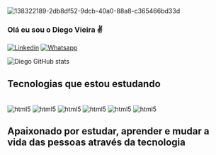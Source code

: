 
![138322189-2db8df52-9dcb-40a0-88a8-c365466bd33d](https://user-images.githubusercontent.com/96498994/161878478-be0bb56d-78e2-4c97-a1e5-23c523679073.gif)
### Olá eu sou o Diego Vieira ✌️

[![Linkedin](https://img.shields.io/badge/LinkedIn-0077B5?style=for-the-badge&logo=linkedin&logoColor=white)](https://www.linkedin.com/in/diego-vieira-ads-2021/)
[![Whatsapp](https://img.shields.io/badge/WhatsApp-25D366?style=for-the-badge&logo=whatsapp&logoColor=white)](https://contate.me/Diego.Vieira)

![Diego GitHub stats](https://github-readme-stats.vercel.app/api?username=VieiraDiego17&theme=merko&&count_private=true&show_icons=true)

## Tecnologias que estou estudando

<div style="display: inline_block"><br/>
<img align="center" alt="html5" src="https://img.shields.io/badge/Java-ED8B00?style=for-the-badge&logo=java&logoColor=white"/>
<img align="center" alt="html5" src="https://img.shields.io/badge/Kotlin-0095D5?&style=for-the-badge&logo=kotlin&logoColor=white"/>
<img align="center" alt="html5" src="https://img.shields.io/badge/JavaScript-F7DF1E?style=for-the-badge&logo=javascript&logoColor=black"/>
<img align="center" alt="html5" src="https://img.shields.io/badge/TypeScript-007ACC?style=for-the-badge&logo=typescript&logoColor=white"/>
<img align="center" alt="html5" src="https://img.shields.io/badge/HTML5-E34F26?style=for-the-badge&logo=html5&logoColor=white"/>
<img align="center" alt="html5" src="https://img.shields.io/badge/CSS3-1572B6?style=for-the-badge&logo=css3&logoColor=white"/>
</div>

## Apaixonado por estudar, aprender e mudar a vida das pessoas através da tecnologia

